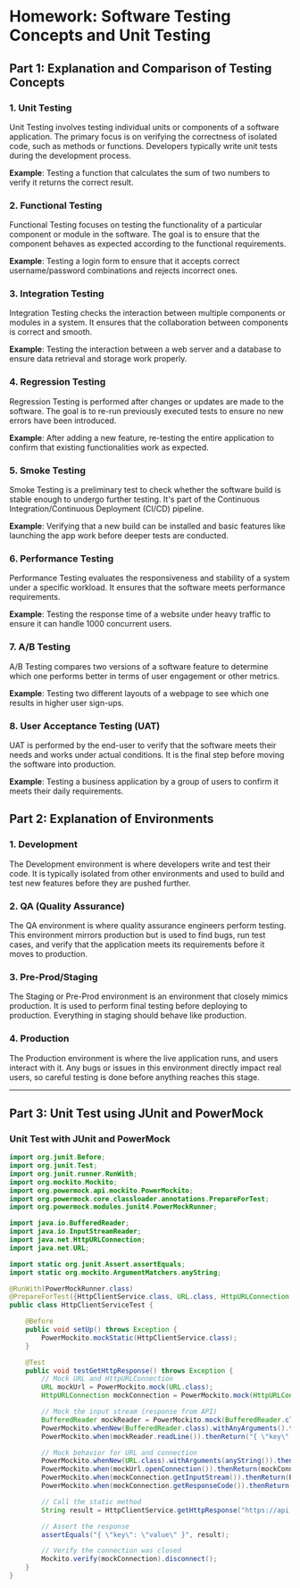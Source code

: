 
# Homework: Software Testing Concepts and Unit Testing

## Part 1: Explanation and Comparison of Testing Concepts

### 1. Unit Testing
Unit Testing involves testing individual units or components of a software application. The primary focus is on verifying the correctness of isolated code, such as methods or functions. Developers typically write unit tests during the development process.

**Example**: Testing a function that calculates the sum of two numbers to verify it returns the correct result.

### 2. Functional Testing
Functional Testing focuses on testing the functionality of a particular component or module in the software. The goal is to ensure that the component behaves as expected according to the functional requirements.

**Example**: Testing a login form to ensure that it accepts correct username/password combinations and rejects incorrect ones.

### 3. Integration Testing
Integration Testing checks the interaction between multiple components or modules in a system. It ensures that the collaboration between components is correct and smooth.

**Example**: Testing the interaction between a web server and a database to ensure data retrieval and storage work properly.

### 4. Regression Testing
Regression Testing is performed after changes or updates are made to the software. The goal is to re-run previously executed tests to ensure no new errors have been introduced.

**Example**: After adding a new feature, re-testing the entire application to confirm that existing functionalities work as expected.

### 5. Smoke Testing
Smoke Testing is a preliminary test to check whether the software build is stable enough to undergo further testing. It's part of the Continuous Integration/Continuous Deployment (CI/CD) pipeline.

**Example**: Verifying that a new build can be installed and basic features like launching the app work before deeper tests are conducted.

### 6. Performance Testing
Performance Testing evaluates the responsiveness and stability of a system under a specific workload. It ensures that the software meets performance requirements.

**Example**: Testing the response time of a website under heavy traffic to ensure it can handle 1000 concurrent users.

### 7. A/B Testing
A/B Testing compares two versions of a software feature to determine which one performs better in terms of user engagement or other metrics.

**Example**: Testing two different layouts of a webpage to see which one results in higher user sign-ups.

### 8. User Acceptance Testing (UAT)
UAT is performed by the end-user to verify that the software meets their needs and works under actual conditions. It is the final step before moving the software into production.

**Example**: Testing a business application by a group of users to confirm it meets their daily requirements.

## Part 2: Explanation of Environments

### 1. Development
The Development environment is where developers write and test their code. It is typically isolated from other environments and used to build and test new features before they are pushed further.

### 2. QA (Quality Assurance)
The QA environment is where quality assurance engineers perform testing. This environment mirrors production but is used to find bugs, run test cases, and verify that the application meets its requirements before it moves to production.

### 3. Pre-Prod/Staging
The Staging or Pre-Prod environment is an environment that closely mimics production. It is used to perform final testing before deploying to production. Everything in staging should behave like production.

### 4. Production
The Production environment is where the live application runs, and users interact with it. Any bugs or issues in this environment directly impact real users, so careful testing is done before anything reaches this stage.

---

## Part 3: Unit Test using JUnit and PowerMock


### Unit Test with JUnit and PowerMock

```java
import org.junit.Before;
import org.junit.Test;
import org.junit.runner.RunWith;
import org.mockito.Mockito;
import org.powermock.api.mockito.PowerMockito;
import org.powermock.core.classloader.annotations.PrepareForTest;
import org.powermock.modules.junit4.PowerMockRunner;

import java.io.BufferedReader;
import java.io.InputStreamReader;
import java.net.HttpURLConnection;
import java.net.URL;

import static org.junit.Assert.assertEquals;
import static org.mockito.ArgumentMatchers.anyString;

@RunWith(PowerMockRunner.class)
@PrepareForTest({HttpClientService.class, URL.class, HttpURLConnection.class})
public class HttpClientServiceTest {

    @Before
    public void setUp() throws Exception {
        PowerMockito.mockStatic(HttpClientService.class);
    }

    @Test
    public void testGetHttpResponse() throws Exception {
        // Mock URL and HttpURLConnection
        URL mockUrl = PowerMockito.mock(URL.class);
        HttpURLConnection mockConnection = PowerMockito.mock(HttpURLConnection.class);

        // Mock the input stream (response from API)
        BufferedReader mockReader = PowerMockito.mock(BufferedReader.class);
        PowerMockito.whenNew(BufferedReader.class).withAnyArguments().thenReturn(mockReader);
        PowerMockito.when(mockReader.readLine()).thenReturn("{ \"key\": \"value\" }", null);

        // Mock behavior for URL and connection
        PowerMockito.whenNew(URL.class).withArguments(anyString()).thenReturn(mockUrl);
        PowerMockito.when(mockUrl.openConnection()).thenReturn(mockConnection);
        PowerMockito.when(mockConnection.getInputStream()).thenReturn(PowerMockito.mock(InputStreamReader.class));
        PowerMockito.when(mockConnection.getResponseCode()).thenReturn(HttpURLConnection.HTTP_OK);

        // Call the static method
        String result = HttpClientService.getHttpResponse("https://api.github.com", "/users/{UserId}/repos?page=1", null, 1000, 1000);

        // Assert the response
        assertEquals("{ \"key\": \"value\" }", result);

        // Verify the connection was closed
        Mockito.verify(mockConnection).disconnect();
    }
}
